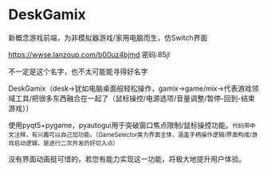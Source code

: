 # DeskGamix
新概念游戏前端，为非模拟器游戏/家用电脑而生，仿Switch界面

https://wwse.lanzoup.com/b00uz4bjmd
密码:85jl

不一定是这个名字，也不太可能能寻得好名字

DeskGamix（desk→犹如电脑桌面般轻松操作，gamix→game/mix→代表游戏领域工具/把很多东西融合在一起了（鼠标操控/电源选项/音量调整/暂停-回到-结束游戏））

使用pyqt5+pygame，pyautogui用于突破窗口焦点限制/鼠标操控功能。<small>代码带中文注释，有兴趣可以自己加功能。（GameSelector类为界面主体，涵盖手柄操作逻辑/界面构成/游戏启动逻辑，是进行二次开发的好切入点）</small>

没有界面动画挺可惜的，若您有能力实现这一功能，将极大地提升用户体验。

